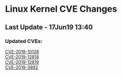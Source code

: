 
# **Linux Kernel CVE Changes**

## Last Update - 17Jun19 13:40

### **Updated CVEs:**

[CVE-2019-10126](cves/CVE-2019-10126)  
[CVE-2019-12818](cves/CVE-2019-12818)  
[CVE-2019-12819](cves/CVE-2019-12819)  
[CVE-2019-3892](cves/CVE-2019-3892)  
